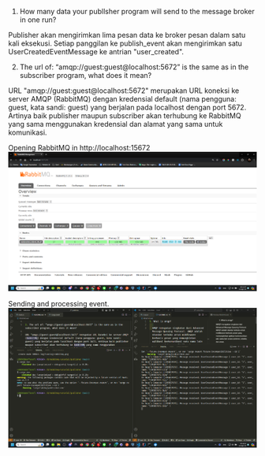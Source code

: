 1. How many data your publlsher program will send to the message broker in one run?  

Publisher akan mengirimkan lima pesan data ke broker pesan dalam satu kali eksekusi. Setiap panggilan ke publish_event akan mengirimkan satu UserCreatedEventMessage ke antrian "user_created".

2. The url of: “amqp://guest:guest@localhost:5672” is the same as in the subscriber program, what does it mean? 

URL "amqp://guest:guest@localhost:5672" merupakan URL koneksi ke server AMQP (RabbitMQ) dengan kredensial default (nama pengguna: guest, kata sandi: guest) yang berjalan pada localhost dengan port 5672. Artinya baik publisher maupun subscriber akan terhubung ke RabbitMQ yang sama menggunakan kredensial dan alamat yang sama untuk komunikasi.


Opening RabbitMQ in http://localhost:15672 
![Running RabbitMQ](img/running-rabbitmq.png)

Sending and processing event.
![Sending and processing event.](img/sending-and-processing-event.png)